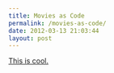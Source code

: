 ```yaml
---
title: Movies as Code
permalink: /movies-as-code/
date: 2012-03-13 21:03:44
layout: post
---
```


[This is cool.](http://moviesascode.net/)